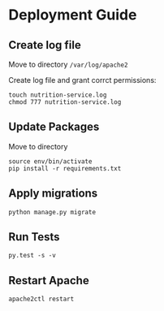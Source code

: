 # Deployment Guide

## Create log file

Move to directory `/var/log/apache2`

Create log file and grant corrct permissions:

```
touch nutrition-service.log
chmod 777 nutrition-service.log
```

## Update Packages

Move to directory 

```
source env/bin/activate
pip install -r requirements.txt
```

## Apply migrations

`python manage.py migrate`

## Run Tests

`py.test -s -v`

## Restart Apache

`apache2ctl restart`